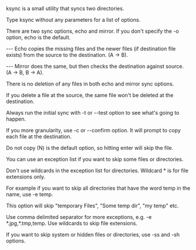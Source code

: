 ksync is a small utility that syncs two directories.

Type ksync without any parameters for a list of options.

There are two sync options, echo and mirror. If you don't specify the -o option, echo is the default.

--- Echo copies the missing files and the newer files (if destination file exists) from the source to the destination. (A -> B).

--- Mirror does the same, but then checks the destination against source. (A -> B, B -> A).

There is no deletion of any files in both echo and mirror sync options.

If you delete a file at the source, the same file won't be deleted at the destination.

Always run the initial sync with -t or --test option to see what's going to happen.

If you more granularity, use -c or --confirm option. It will prompt to copy each file at the destination.

Do not copy (N) is the default option, so hitting enter will skip the file.

You can use an exception list if you want to skip some files or directories.

Don't use wildcards in the exception list for directories. Wildcard * is for file extensions only.

For example if you want to skip all directories that have the word temp in the name, use -e temp.

This option will skip "temporary Files", "Some temp dir", "my temp" etc.

Use comma delimited separator for more exceptions, e.g. -e \*.jpg,\*.tmp,temp. Use wildcards to skip file extensions.

If you want to skip system or hidden files or directories, use -ss and -sh options.
